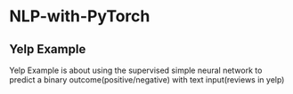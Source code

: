 # NLP-with-PyTorch

## Yelp Example
Yelp Example is about using the supervised simple neural network to predict a binary outcome(positive/negative) with text input(reviews in yelp)
